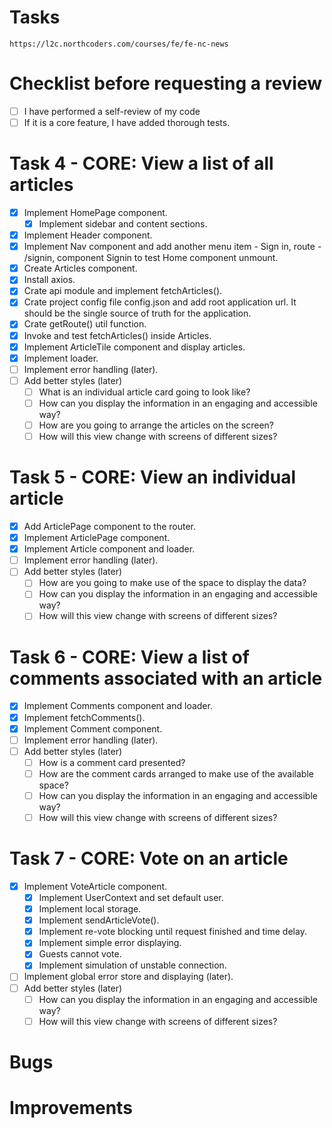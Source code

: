 # Tasks

    https://l2c.northcoders.com/courses/fe/fe-nc-news

# Checklist before requesting a review

-   [ ] I have performed a self-review of my code
-   [ ] If it is a core feature, I have added thorough tests.

# Task 4 - CORE: View a list of all articles

-   [x] Implement HomePage component.
    -   [x] Implement sidebar and content sections.
-   [x] Implement Header component.
-   [x] Implement Nav component and add another menu item - Sign in,
        route - /signin, component Signin to test Home component unmount.
-   [x] Create Articles component.
-   [x] Install axios.
-   [x] Crate api module and implement fetchArticles().
-   [x] Crate project config file config.json and add root application url.
        It should be the single source of truth for the application.
-   [x] Crate getRoute() util function.
-   [x] Invoke and test fetchArticles() inside Articles.
-   [x] Implement ArticleTile component and display articles.
-   [x] Implement loader.
-   [ ] Implement error handling (later).
-   [ ] Add better styles (later)
    -   [ ] What is an individual article card going to look like?
    -   [ ] How can you display the information in an engaging and accessible way?
    -   [ ] How are you going to arrange the articles on the screen?
    -   [ ] How will this view change with screens of different sizes?

# Task 5 - CORE: View an individual article

-   [x] Add ArticlePage component to the router.
-   [x] Implement ArticlePage component.
-   [x] Implement Article component and loader.
-   [ ] Implement error handling (later).
-   [ ] Add better styles (later)
    -   [ ] How are you going to make use of the space to display the data?
    -   [ ] How can you display the information in an engaging and accessible way?
    -   [ ] How will this view change with screens of different sizes?

# Task 6 - CORE: View a list of comments associated with an article

-   [x] Implement Comments component and loader.
-   [x] Implement fetchComments().
-   [x] Implement Comment component.
-   [ ] Implement error handling (later).
-   [ ] Add better styles (later)
    -   [ ] How is a comment card presented?
    -   [ ] How are the comment cards arranged to make use of the available space?
    -   [ ] How can you display the information in an engaging and accessible way?
    -   [ ] How will this view change with screens of different sizes?

# Task 7 - CORE: Vote on an article

-   [x] Implement VoteArticle component.
    -   [x] Implement UserContext and set default user.
    -   [x] Implement local storage.
    -   [x] Implement sendArticleVote().
    -   [x] Implement re-vote blocking until request finished and time delay.
    -   [x] Implement simple error displaying.
    -   [x] Guests cannot vote.
    -   [x] Implement simulation of unstable connection.
-   [ ] Implement global error store and displaying (later).
-   [ ] Add better styles (later)
    -   [ ] How can you display the information in an engaging and accessible way?
    -   [ ] How will this view change with screens of different sizes?

# Bugs

# Improvements
